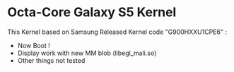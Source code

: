 # Octa-Core Galaxy S5 Kernel
This Kernel based on Samsung Released Kernel code "G900HXXU1CPE6" :
  - Now Boot !
  - Display work with new MM blob (libegl_mali.so)
  - Other things not tested
